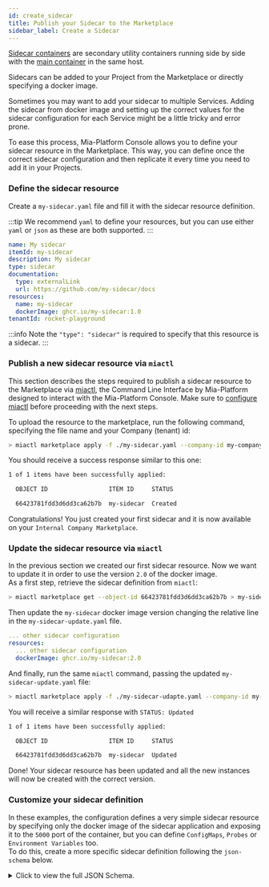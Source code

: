 ```yaml
---
id: create_sidecar
title: Publish your Sidecar to the Marketplace
sidebar_label: Create a Sidecar
---
```


[Sidecar containers](/development_suite/api-console/api-design/microservice-containers.md#sidecar-containers) are secondary utility containers
running side by side with the [main container](/development_suite/api-console/api-design/microservice-containers.md#main-container) in the same host.

Sidecars can be added to your Project from the Marketplace or directly specifying a docker image.

Sometimes you may want to add your sidecar to multiple Services.
Adding the sidecar from docker image and setting up the correct values for the sidecar configuration for each Service might be a little tricky and error prone.

To ease this process, Mia-Platform Console allows you to define your sidecar resource in the Marketplace.
This way, you can define once the correct sidecar configuration and then replicate it every time you need to add it in your Projects.

### Define the sidecar resource

Create a `my-sidecar.yaml` file and fill it with the sidecar resource definition.

:::tip
We recommend `yaml` to define your resources, but you can use either `yaml` or `json` as these are both supported.
:::

```yaml
name: My sidecar
itemId: my-sidecar
description: My sidecar
type: sidecar
documentation:
  type: externalLink
  url: https://github.com/my-sidecar/docs
resources:
  name: my-sidecar
  dockerImage: ghcr.io/my-sidecar:1.0
tenantId: rocket-playground
```

:::info
Note the `"type": "sidecar"` is required to specify that this resource is a sidecar.
:::

### Publish a new sidecar resource via `miactl`

This section describes the steps required to publish a sidecar resource to the Marketplace via [miactl](/cli/miactl/10_overview.md),
the Command Line Interface by Mia-Platform designed to interact with the Mia-Platform Console. Make sure to [configure miactl](/cli/miactl/20_setup.md) before proceeding with the next steps.

To upload the resource to the marketplace, run the following command, specifying the file name and your Company (tenant) id:

```bash
> miactl marketplace apply -f ./my-sidecar.yaml --company-id my-company-id
```

You should receive a success response similar to this one:

```bash
1 of 1 items have been successfully applied:

  OBJECT ID                 ITEM ID     STATUS   

  66423781fdd3d6dd3ca62b7b  my-sidecar  Created 
```

Congratulations! You just created your first sidecar and it is now available on your `Internal Company Marketplace`.

### Update the sidecar resource via `miactl`

In the previous section we created our first sidecar resource. Now we want to update it in order to use the version `2.0` of the docker image.  
As a first step, retrieve the sidecar definition from `miactl`:

```bash
> miactl marketplace get --object-id 66423781fdd3d6dd3ca62b7b > my-sidecar-update.yaml
```

Then update the `my-sidecar` docker image version changing the relative line in the `my-sidecar-update.yaml` file.

```yaml
... other sidecar configuration
resources:
  ... other sidecar configuration
  dockerImage: ghcr.io/my-sidecar:2.0
```

And finally, run the same `miactl` command, passing the updated `my-sidecar-update.yaml` file:

```bash
> miactl marketplace apply -f ./my-sidecar-udapte.yaml --company-id my-company-id
```

You will receive a similar response with `STATUS: Updated`

```bash
1 of 1 items have been successfully applied:

  OBJECT ID                 ITEM ID     STATUS   

  66423781fdd3d6dd3ca62b7b  my-sidecar  Updated  
```

Done! Your sidecar resource has been updated and all the new instances will now be created with the correct version.

### Customize your sidecar definition

In these examples, the configuration defines a very simple sidecar resource by specifying only the docker image of the sidecar application and exposing it to the `5000` port of the container,
but you can define `ConfigMaps`, `Probes` or `Environment Variables` too.  
To do this, create a more specific sidecar definition following the `json-schema` below.

<details>
<summary>Click to view the full JSON Schema.</summary>
<p>

```json
{
  "type": "object",
  "properties": {
    "name": {
      "type": "string"
    },
    "itemId": {
      "type": "string"
    },
    "description": {
      "type": "string"
    },
    "type": {
      "const": "sidecar"
    },
    "tenantId": {
      "type": "string"
    },
    "documentation": {
      "type": "object",
      "properties": {
        "type": {
          "type": "string"
        },
        "url": {
          "type": "string"
        }
      },
    },
    "resources": {
      "type": "object",
      "properties": {
        "name": {
          "type": "string"
        },
        "dockerImage": {
          "type": "string"
        },
        "containerPorts": {
          "type": "array",
          "items": [
            {
              "type": "object",
              "properties": {
                "name": {
                  "type": "string"
                },
                "from": {
                  "type": ["integer", "string"]
                },
                "to": {
                  "type": ["integer", "string"]
                },
                "protocol": {
                  "type": "string"
                },
              },
            }
          ],
        },
        "defaultArgs": {
          "type": "array",
          "items": [
            {
              "type": "string"
            }
          ]
        },
        "defaultConfigMaps": {
          "type": "array",
          "items": [
            {
              "type": "object",
              "properties": {
                "files": {
                  "type": "array",
                  "items": [
                    {
                      "type": "object",
                      "properties": {
                        "content": {
                          "type": "string"
                        },
                        "name": {
                          "type": "string"
                        }
                      },
                    }
                  ]
                },
                "mountPath": {
                  "type": "string"
                },
                "name": {
                  "type": "string"
                }
              },
            }
          ]
        },
        "defaultEnvironmentVariables": {
          "type": "array",
          "items": [
            {
              "type": "object",
              "properties": {
                "name": {
                  "type": "string"
                },
                "value": {
                  "type": "string"
                },
                "valueType": {
                  "type": "string"
                }
              },
            }
          ]
        },
        "defaultProbes": {
          "type": "object",
          "properties": {
            "liveness": {
              "type": "object",
              "properties": {
                "path": {
                  "type": "string"
                },
                "port": {
                  "type": "string"
                }
              },
            },
            "readiness": {
              "type": "object",
              "properties": {
                "path": {
                  "type": "string"
                },
                "port": {
                  "type": "string"
                }
              },
            },
            "startup": {
              "type": "object"
            }
          },
        },
        "defaultResources": {
          "type": "object",
          "properties": {
            "cpuLimits": {
              "type": "object",
              "properties": {
                "max": {
                  "type": "string"
                },
                "min": {
                  "type": "string"
                }
              },
            },
            "memoryLimits": {
              "type": "object",
              "properties": {
                "max": {
                  "type": "string"
                },
                "min": {
                  "type": "string"
                }
              },
            }
          },
        },
        "defaultSecrets": {
          "type": "array",
          "items": [
            {
              "type": "object",
              "properties": {
                "mountPath": {
                  "type": "string"
                },
                "name": {
                  "type": "string"
                }
              },
            }
          ]
        }
      },
      "required": [
        "name",
        "dockerImage"
      ]
    },
  },
  "required": [
    "name",
    "itemId",
    "description",
    "type",
    "tenantId",
    "documentation",
    "resources"
  ]
}
```

</p>
</details>
